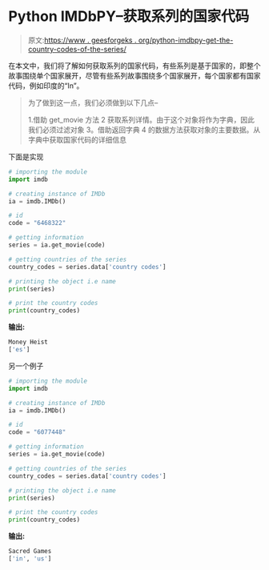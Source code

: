 # Python IMDbPY–获取系列的国家代码

> 原文:[https://www . geesforgeks . org/python-imdbpy-get-the-country-codes-of-the-series/](https://www.geeksforgeeks.org/python-imdbpy-getting-the-country-codes-of-the-series/)

在本文中，我们将了解如何获取系列的国家代码，有些系列是基于国家的，即整个故事围绕单个国家展开，尽管有些系列故事围绕多个国家展开，每个国家都有国家代码，例如印度的“In”。

> 为了做到这一点，我们必须做到以下几点–
> 
> 1.借助 get_movie 方法
> 2 获取系列详情。由于这个对象将作为字典，因此我们必须过滤对象
> 3。借助返回字典
> 4 的数据方法获取对象的主要数据。从字典中获取国家代码的详细信息

下面是实现

```py
# importing the module
import imdb

# creating instance of IMDb
ia = imdb.IMDb()

# id
code = "6468322"

# getting information
series = ia.get_movie(code)

# getting countries of the series
country_codes = series.data['country codes']

# printing the object i.e name
print(series)

# print the country codes
print(country_codes)
```

**输出:**

```py
Money Heist
['es']
```

另一个例子

```py
# importing the module
import imdb

# creating instance of IMDb
ia = imdb.IMDb()

# id
code = "6077448"

# getting information
series = ia.get_movie(code)

# getting countries of the series
country_codes = series.data['country codes']

# printing the object i.e name
print(series)

# print the country codes
print(country_codes)
```

**输出:**

```py
Sacred Games
['in', 'us']
```